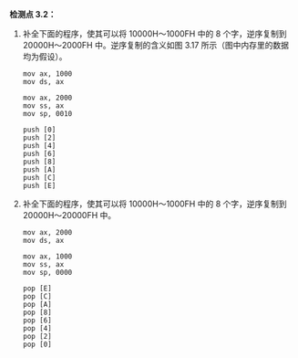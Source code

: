 **检测点 3.2：**

1. 补全下面的程序，使其可以将 10000H～1000FH 中的 8 个字，逆序复制到 20000H～2000FH 中。逆序复制的含义如图 3.17 所示（图中内存里的数据均为假设）。
    ```assembly
    mov ax, 1000
    mov ds, ax

    mov ax, 2000
    mov ss, ax
    mov sp, 0010

    push [0]
    push [2]
    push [4]
    push [6]
    push [8]
    push [A]
    push [C]
    push [E]
    ```

1. 补全下面的程序，使其可以将 10000H～1000FH 中的 8 个字，逆序复制到 20000H～20000FH 中。

    ```assembly
    mov ax, 2000
    mov ds, ax

    mov ax, 1000
    mov ss, ax
    mov sp, 0000

    pop [E]
    pop [C]
    pop [A]
    pop [8]
    pop [6]
    pop [4]
    pop [2]
    pop [0]
    ```
